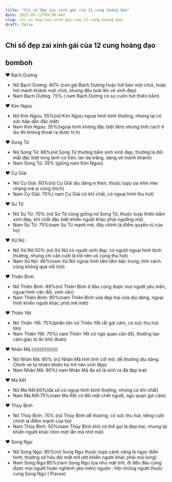 ```yaml
---
title: "Chỉ số đẹp zai xinh gái của 12 cung hoàng đạo"
date: 2025-06-12T09:50:44Z
slug: chi-so-dep-zai-xinh-gai-cua-12-cung-hoang-dao
draft: false
---
```


## Chỉ số đẹp zai xinh gái của 12 cung hoàng đạo

## bomboh

♥ Bạch Dương
- Nữ Bạch Dương: 40% (con gái Bạch Dương hoặc hơi béo một chút, hoặc hơi mảnh khảnh một chút, nhưng đều toát lên vẻ xinh đẹp)
 - Nam Bạch Dương: 75% ( nam Bạch Dương có sự cuốn hút thiên bẩm)
 
 ♥ Kim Ngưu
 - Nữ Kim Ngưu: 55%(nữ Kim Ngưu ngoại hình bình thường, nhưng lại có sức hấp dẫn đặc biệt)
 - Nam Kim Ngưu: 35%(ngoại hình không đặc biệt lắm) nhưng tính cách ở lâu thì không thoát ra được hị hị
 
 ♥ Song Tử 
 - Nữ Song Tử: 88%(nữ Song Tử thường bẩm sinh xinh đẹp, thường là đôi mắt đặc biệt long lanh có hồn, làn da trắng, dáng vẻ mảnh khảnh)
 - Nam Song Tử: 35% (giống nam Kim Ngưu)
 
 ♥ Cự Giải
 - Nữ Cự Giải: 80%(nữ Cự Giải dịu dàng e thẹn, thuộc tuýp ưa nhìn nhẹ nhàng mà ai cũng thích)
 - Nam Cự Giải: 70%( nam Cự Giải có khí chất, có ngoại hình thu hút)
 
 ♥ Sư Tử
 - Nữ Sư Tử: 70% (nữ Sư Tử cũng giống nữ Song Tử, thuộc tuýp thiên bẩm xinh đẹp, khí chất đặc biệt khiến người khác phải ngưỡng mộ)
 - Nam Sư Tử: 75%(nam Sư Tử mạnh mẽ, đây chính là điểm quyến rũ của họ)
 
 ♥ Xử Nữ :
 - Nữ Xử Nữ:50% (nữ Xử Nữ có người xinh đẹp, có người ngoại hình bình thường, nhưng chỉ cần cười là trở nên vô cùng thu hút)
 - Nam Xử Nữ: 46%(nam Xử Nữ ngoại hình tầm tầm bậc trung, tính cách cũng không quá nổi trội)
 
 ♥ Thiên Bình
 - Nữ Thiên Bình: 89%(nữ Thiên Bình ở đâu cũng được mọi người yêu mến, ngoại hình cân đối, xinh xắn)
 - Nam Thiên Bình: 90%(nam Thiên Bình vừa đẹp trai vừa dịu dàng, ngoại hình khiến người khác phải mê mệt)
 
 ♥ Thiên Yết
 - Nữ Thiên Yết: 75%(phần lớn nữ Thiên Yết rất gợi cảm, có sức thu hút lớn)
 - Nam Thiên Yết: 75%( nam Thiên Yết có ngũ quan cân đối, thường tạo cảm giác bí ẩn khó đoán)
 
 ♥ Nhân Mã ))))))))))))))))
 - Nữ Nhân Mã: 80% (nữ Nhân Mã tính tình cởi mở, dễ thương dịu dàng. Chính vẻ tự nhiên khiến họ trở nên xinh đẹp)
 - Nam Nhân Mã: 90%( nam Nhân Mã đa số là sinh ra đã đẹp trai)
 
 ♥ Ma Kết
 - Nữ Ma Kết:60%(đa số có ngoại hình bình thường, nhưng có khí chất)
 - Nam Ma Kết:75%(nam Ma Kết có đôi mắt chết người, ngũ quan gợi cảm)
 
 ♥ Thủy Bình
 - Nữ Thủy Bình: 70% (nữ Thủy Bình dễ thương, có sức thu hút, tiếng cười chính là điểm mạnh của họ)
 - Nam Thủy Bình: 50%(nam Thủy Bình khó có thể gọi là đẹp trai, nhưng lại khiến người khác nhìn một lần mà nhớ mãi)
 
 ♥ Song Ngư
 - Nữ Song Ngư: 85%(nữ Song Ngư thuộc tuýp cành vàng lá ngọc điển hình, thường sở hữu đôi mắt mít ướt khiến người khác phải mủi long)
 - Nam Song Ngư:80%(nam Song Ngư tựa như mặt trời, đi đến đâu cũng được mọi người hoan nghênh yêu mến)
 nguồn : Hội những người thuộc cung Song Ngư ( Pisces)